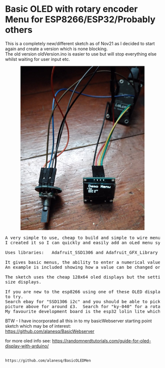 <h1>Basic OLED with rotary encoder Menu for ESP8266/ESP32/Probably others</h1>

This is a completely new/different sketch as of Nov21 as I decided to start again and create a version which is none blocking.  
The old version oldVersion.ino is easier to use but will stop everything else whilst waiting for user input etc. 

<p align="center"><img src="/images/menu.jpg" width="80%"/></p>

<pre>
A very simple to use, cheap to build and simple to wire menu system using an oled and rotary encoder.
I created it so I can quickly and easily add an oLed menu system to any new projects.

Uses libraries:   Adafruit_SSD1306 and Adafruit_GFX_Library
    
It gives basic menus, the ability to enter a numerical value or choose from a list.
An example is included showing how a value can be changed or displayed using this menu system.
            
The sketch uses the cheap 128x64 oled displays but the settings can be changed to work with different 
size displays.

If you are new to the esp8266 using one of these OLED displays would be a very good project for you 
to try.
Search ebay for "SSD1306 i2c" and you should be able to pick up an oled display like the one in the 
picture above for around £3.  Search for "ky-040" for a rotary encoder for around £1.
My favourite development board is the esp32 lolin lite which can befound on eBay for around £5.
</pre>

BTW - I have incorporated all this in to my basicWebserver starting point sketch which may be of 
interest: https://github.com/alanesq/BasicWebserver

for more oled info see: https://randomnerdtutorials.com/guide-for-oled-display-with-arduino/

                                                           https://github.com/alanesq/BasicOLEDMen
